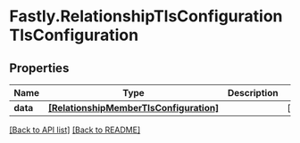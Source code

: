 # Fastly.RelationshipTlsConfigurationTlsConfiguration

## Properties

Name | Type | Description | Notes
------------ | ------------- | ------------- | -------------
**data** | [**[RelationshipMemberTlsConfiguration]**](RelationshipMemberTlsConfiguration.md) |  | [optional] 



[[Back to API list]](../../README.md#endpoints) [[Back to README]](../../README.md)
